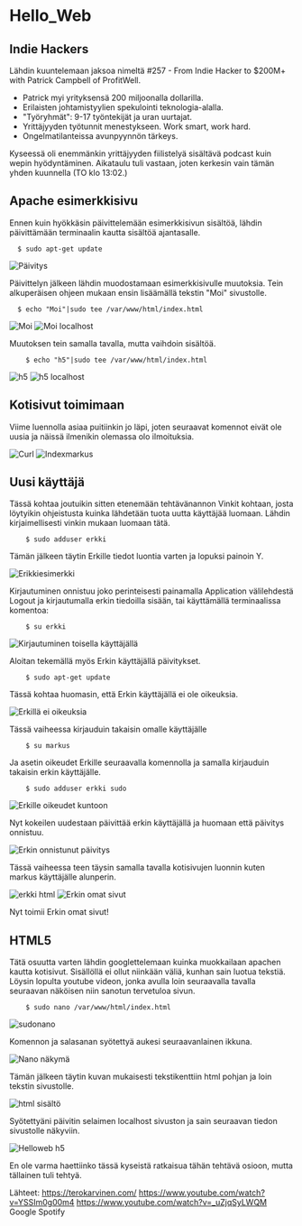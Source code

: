 # Hello_Web

## Indie Hackers
Lähdin kuuntelemaan jaksoa nimeltä #257 - From Indie Hacker to $200M+ with Patrick Campbell of ProfitWell.

- Patrick myi yrityksensä 200 miljoonalla dollarilla.
- Erilaisten johtamistyylien spekulointi teknologia-alalla.
- "Työryhmät": 9-17 työntekijät ja uran uurtajat.
- Yrittäjyyden työtunnit menestykseen. Work smart, work hard.
- Ongelmatilanteissa avunpyynnön tärkeys. 

Kyseessä oli enemmänkin yrittäjyyden fiilistelyä sisältävä podcast kuin wepin hyödyntäminen. Aikataulu tuli vastaan, joten kerkesin vain tämän yhden kuunnella (TO klo 13:02.)

## Apache esimerkkisivu

Ennen kuin hyökkäsin päivittelemään esimerkkisivun sisältöä, lähdin päivittämään terminaalin kautta sisältöä ajantasalle. 

      $ sudo apt-get update
      
![Päivitys](https://user-images.githubusercontent.com/100162043/216265975-f4a06a91-4ad1-4e56-a982-0ea9bb22ef27.jpg)

Päivittelyn jälkeen lähdin muodostamaan esimerkkisivulle muutoksia. Tein alkuperäisen ohjeen mukaan ensin lisäämällä tekstin "Moi" sivustolle. 

      $ echo "Moi"|sudo tee /var/www/html/index.html
      
![Moi](https://user-images.githubusercontent.com/100162043/216267228-9bdb38ab-58df-4adb-93a5-d4f0d5935359.jpg)
![Moi localhost](https://user-images.githubusercontent.com/100162043/216267409-43802f85-0f62-4041-968e-022737c15a24.jpg)

Muutoksen tein samalla tavalla, mutta vaihdoin sisältöä. 

        $ echo "h5"|sudo tee /var/www/html/index.html
        
![h5](https://user-images.githubusercontent.com/100162043/216267611-0c51f288-8787-41ad-bb46-e56841f5a008.jpg)
![h5 localhost](https://user-images.githubusercontent.com/100162043/216267626-0bfdb76a-ebf6-4037-bd27-56bf7cb8bd07.jpg)

## Kotisivut toimimaan

Viime luennolla asiaa puitiinkin jo läpi, joten seuraavat komennot eivät ole uusia ja näissä ilmenikin olemassa olo ilmoituksia. 

![Curl](https://user-images.githubusercontent.com/100162043/216270108-76f364f1-b974-40ae-814a-e77d55a403ed.jpg)
![Indexmarkus](https://user-images.githubusercontent.com/100162043/216270145-bc3d4bd8-c208-46b1-8f84-d2e6cb2d93f0.jpg)

## Uusi käyttäjä

Tässä kohtaa joutuikin sitten etenemään tehtävänannon Vinkit kohtaan, josta löytyikin ohjeistusta kuinka lähdetään tuota uutta käyttäjää luomaan. Lähdin kirjaimellisesti vinkin mukaan luomaan tätä. 

        $ sudo adduser erkki
        
Tämän jälkeen täytin Erkille tiedot luontia varten ja lopuksi painoin Y. 

![Erikkiesimerkki](https://user-images.githubusercontent.com/100162043/216270830-93795dc0-a1ff-495e-a24f-be8cc4581ca2.jpg)

Kirjautuminen onnistuu joko perinteisesti painamalla Application välilehdestä Logout ja kirjautumalla erkin tiedoilla sisään, tai käyttämällä terminaalissa komentoa: 

        $ su erkki

![Kirjautuminen toisella käyttäjällä](https://user-images.githubusercontent.com/100162043/216271546-5a84a1d7-6e29-4baf-a88a-e492a04ace31.jpg)

Aloitan tekemällä myös Erkin käyttäjällä päivitykset. 

        $ sudo apt-get update
        
Tässä kohtaa huomasin, että Erkin käyttäjällä ei ole oikeuksia. 

![Erkillä ei oikeuksia](https://user-images.githubusercontent.com/100162043/216274295-4565866c-d91f-4cfb-b51d-01603e4d677c.jpg)

Tässä vaiheessa kirjauduin takaisin omalle käyttäjälle

        $ su markus

Ja asetin oikeudet Erkille seuraavalla komennolla ja samalla kirjauduin takaisin erkin käyttäjälle. 

        $ sudo adduser erkki sudo
        
![Erkille oikeudet kuntoon](https://user-images.githubusercontent.com/100162043/216274772-348b9b9d-ee22-4056-8204-42eb5694d38c.jpg)

Nyt kokeilen uudestaan päivittää erkin käyttäjällä ja huomaan että päivitys onnistuu. 

![Erkin onnistunut päivitys](https://user-images.githubusercontent.com/100162043/216275512-00989ff0-63df-47dc-94f4-7a3db24c0d1c.jpg)

Tässä vaiheessa teen täysin samalla tavalla kotisivujen luonnin kuten markus käyttäjälle alunperin. 

![erkki html](https://user-images.githubusercontent.com/100162043/216275952-cb7f286d-adf9-4b6e-8664-b3c7d099c43c.jpg)
![Erkin omat sivut](https://user-images.githubusercontent.com/100162043/216275995-8d35899e-bf0f-43a6-861f-3f3848396908.jpg)

Nyt toimii Erkin omat sivut!

## HTML5

Tätä osuutta varten lähdin googlettelemaan kuinka muokkailaan apachen kautta kotisivut. Sisällöllä ei ollut niinkään väliä, kunhan sain luotua tekstiä. Löysin lopulta youtube videon, jonka avulla loin seuraavalla tavalla seuraavan näköisen niin sanotun tervetuloa sivun. 

        $ sudo nano /var/www/html/index.html
        
![sudonano](https://user-images.githubusercontent.com/100162043/216277384-f3a46891-cdd6-4024-ad9b-545f14043eaa.jpg)

Komennon ja salasanan syötettyä aukesi seuraavanlainen ikkuna.

![Nano näkymä](https://user-images.githubusercontent.com/100162043/216277655-65828406-ed17-4640-bae7-ad6597ddbffc.jpg)

Tämän jälkeen täytin kuvan mukaisesti tekstikenttiin html pohjan ja loin tekstin sivustolle. 

![html sisältö](https://user-images.githubusercontent.com/100162043/216277711-28fbb5ca-42e5-46ab-8662-4e01bcca291a.jpg)

Syötettyäni päivitin selaimen localhost sivuston ja sain seuraavan tiedon sivustolle näkyviin. 

![Helloweb h5](https://user-images.githubusercontent.com/100162043/216277879-331fa41c-0115-409a-8c33-4e20ab6fcedf.jpg)

En ole varma haettiinko tässä kyseistä ratkaisua tähän tehtävä osioon, mutta tällainen tuli tehtyä. 

Lähteet: 
https://terokarvinen.com/
https://www.youtube.com/watch?v=YSSIm0g00m4
https://www.youtube.com/watch?v=_uZjqSyLWQM
Google 
Spotify


